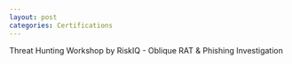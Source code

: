 ```yaml
---
layout: post
categories: Certifications
---
```

Threat Hunting Workshop by RiskIQ - Oblique RAT & Phishing Investigation

<div data-iframe-width="150" data-iframe-height="270" data-share-badge-id="803c1edc-5619-431d-bf8b-d670f675d3f6" data-share-badge-host="https://www.credly.com"></div><script type="text/javascript" async src="//cdn.credly.com/assets/utilities/embed.js"></script>
